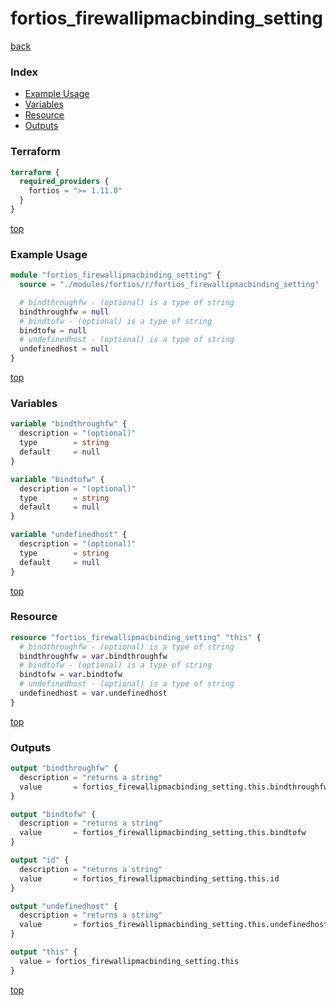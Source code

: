 # fortios_firewallipmacbinding_setting

[back](../fortios.md)

### Index

- [Example Usage](#example-usage)
- [Variables](#variables)
- [Resource](#resource)
- [Outputs](#outputs)

### Terraform

```terraform
terraform {
  required_providers {
    fortios = ">= 1.11.0"
  }
}
```

[top](#index)

### Example Usage

```terraform
module "fortios_firewallipmacbinding_setting" {
  source = "./modules/fortios/r/fortios_firewallipmacbinding_setting"

  # bindthroughfw - (optional) is a type of string
  bindthroughfw = null
  # bindtofw - (optional) is a type of string
  bindtofw = null
  # undefinedhost - (optional) is a type of string
  undefinedhost = null
}
```

[top](#index)

### Variables

```terraform
variable "bindthroughfw" {
  description = "(optional)"
  type        = string
  default     = null
}

variable "bindtofw" {
  description = "(optional)"
  type        = string
  default     = null
}

variable "undefinedhost" {
  description = "(optional)"
  type        = string
  default     = null
}
```

[top](#index)

### Resource

```terraform
resource "fortios_firewallipmacbinding_setting" "this" {
  # bindthroughfw - (optional) is a type of string
  bindthroughfw = var.bindthroughfw
  # bindtofw - (optional) is a type of string
  bindtofw = var.bindtofw
  # undefinedhost - (optional) is a type of string
  undefinedhost = var.undefinedhost
}
```

[top](#index)

### Outputs

```terraform
output "bindthroughfw" {
  description = "returns a string"
  value       = fortios_firewallipmacbinding_setting.this.bindthroughfw
}

output "bindtofw" {
  description = "returns a string"
  value       = fortios_firewallipmacbinding_setting.this.bindtofw
}

output "id" {
  description = "returns a string"
  value       = fortios_firewallipmacbinding_setting.this.id
}

output "undefinedhost" {
  description = "returns a string"
  value       = fortios_firewallipmacbinding_setting.this.undefinedhost
}

output "this" {
  value = fortios_firewallipmacbinding_setting.this
}
```

[top](#index)